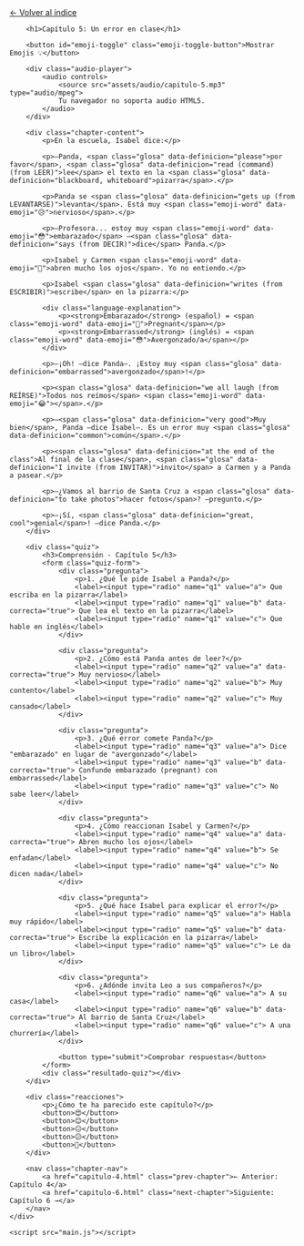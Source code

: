 <!DOCTYPE html>
<html lang="es">
<head>
    <meta charset="UTF-8">
    <meta name="viewport" content="width=device-width, initial-scale=1.0">
    <title>Capítulo 5: Un error en clase</title>
    <link rel="stylesheet" href="style.css">
</head>
<body>
    <div class="container">
        <a href="index.html" class="back-link">← Volver al índice</a>
        
        <h1>Capítulo 5: Un error en clase</h1>
        
        <button id="emoji-toggle" class="emoji-toggle-button">Mostrar Emojis 💡</button>
        
        <div class="audio-player">
            <audio controls>
                <source src="assets/audio/capitulo-5.mp3" type="audio/mpeg">
                Tu navegador no soporta audio HTML5.
            </audio>
        </div>
        
        <div class="chapter-content">
            <p>En la escuela, Isabel dice:</p>

            <p>—Panda, <span class="glosa" data-definicion="please">por favor</span>, <span class="glosa" data-definicion="read (command) (from LEER)">lee</span> el texto en la <span class="glosa" data-definicion="blackboard, whiteboard">pizarra</span>.</p>

            <p>Panda se <span class="glosa" data-definicion="gets up (from LEVANTARSE)">levanta</span>. Está muy <span class="emoji-word" data-emoji="😥">nervioso</span>.</p>

            <p>—Profesora... estoy muy <span class="emoji-word" data-emoji="😳">embarazado</span> —<span class="glosa" data-definicion="says (from DECIR)">dice</span> Panda.</p>

            <p>Isabel y Carmen <span class="emoji-word" data-emoji="👀">abren mucho los ojos</span>. Yo no entiendo.</p>

            <p>Isabel <span class="glosa" data-definicion="writes (from ESCRIBIR)">escribe</span> en la pizarra:</p>

            <div class="language-explanation">
                <p><strong>Embarazado</strong> (español) = <span class="emoji-word" data-emoji="🤰">Pregnant</span></p>
                <p><strong>Embarrassed</strong> (inglés) = <span class="emoji-word" data-emoji="😳">Avergonzado/a</span></p>
            </div>

            <p>—¡Oh! —dice Panda—. ¡Estoy muy <span class="glosa" data-definicion="embarrassed">avergonzado</span>!</p>

            <p><span class="glosa" data-definicion="we all laugh (from REÍRSE)">Todos nos reímos</span> <span class="emoji-word" data-emoji="😂"></span>.</p>

            <p>—<span class="glosa" data-definicion="very good">Muy bien</span>, Panda —dice Isabel—. Es un error muy <span class="glosa" data-definicion="common">común</span>.</p>

            <p><span class="glosa" data-definicion="at the end of the class">Al final de la clase</span>, <span class="glosa" data-definicion="I invite (from INVITAR)">invito</span> a Carmen y a Panda a pasear.</p>

            <p>—¿Vamos al barrio de Santa Cruz a <span class="glosa" data-definicion="to take photos">hacer fotos</span>? —pregunto.</p>

            <p>—¡Sí, <span class="glosa" data-definicion="great, cool">genial</span>! —dice Panda.</p>
        </div>

        <div class="quiz">
            <h3>Comprensión - Capítulo 5</h3>
            <form class="quiz-form">
                <div class="pregunta">
                    <p>1. ¿Qué le pide Isabel a Panda?</p>
                    <label><input type="radio" name="q1" value="a"> Que escriba en la pizarra</label>
                    <label><input type="radio" name="q1" value="b" data-correcta="true"> Que lea el texto en la pizarra</label>
                    <label><input type="radio" name="q1" value="c"> Que hable en inglés</label>
                </div>

                <div class="pregunta">
                    <p>2. ¿Cómo está Panda antes de leer?</p>
                    <label><input type="radio" name="q2" value="a" data-correcta="true"> Muy nervioso</label>
                    <label><input type="radio" name="q2" value="b"> Muy contento</label>
                    <label><input type="radio" name="q2" value="c"> Muy cansado</label>
                </div>

                <div class="pregunta">
                    <p>3. ¿Qué error comete Panda?</p>
                    <label><input type="radio" name="q3" value="a"> Dice "embarazado" en lugar de "avergonzado"</label>
                    <label><input type="radio" name="q3" value="b" data-correcta="true"> Confunde embarazado (pregnant) con embarrassed</label>
                    <label><input type="radio" name="q3" value="c"> No sabe leer</label>
                </div>

                <div class="pregunta">
                    <p>4. ¿Cómo reaccionan Isabel y Carmen?</p>
                    <label><input type="radio" name="q4" value="a" data-correcta="true"> Abren mucho los ojos</label>
                    <label><input type="radio" name="q4" value="b"> Se enfadan</label>
                    <label><input type="radio" name="q4" value="c"> No dicen nada</label>
                </div>

                <div class="pregunta">
                    <p>5. ¿Qué hace Isabel para explicar el error?</p>
                    <label><input type="radio" name="q5" value="a"> Habla muy rápido</label>
                    <label><input type="radio" name="q5" value="b" data-correcta="true"> Escribe la explicación en la pizarra</label>
                    <label><input type="radio" name="q5" value="c"> Le da un libro</label>
                </div>

                <div class="pregunta">
                    <p>6. ¿Adónde invita Leo a sus compañeros?</p>
                    <label><input type="radio" name="q6" value="a"> A su casa</label>
                    <label><input type="radio" name="q6" value="b" data-correcta="true"> Al barrio de Santa Cruz</label>
                    <label><input type="radio" name="q6" value="c"> A una churrería</label>
                </div>

                <button type="submit">Comprobar respuestas</button>
            </form>
            <div class="resultado-quiz"></div>
        </div>

        <div class="reacciones">
            <p>¿Cómo te ha parecido este capítulo?</p>
            <button>😍</button>
            <button>😊</button>
            <button>😐</button>
            <button>😕</button>
            <button>🤔</button>
        </div>

        <nav class="chapter-nav">
            <a href="capitulo-4.html" class="prev-chapter">← Anterior: Capítulo 4</a>
            <a href="capitulo-6.html" class="next-chapter">Siguiente: Capítulo 6 →</a>
        </nav>
    </div>

    <script src="main.js"></script>
</body>
</html>
